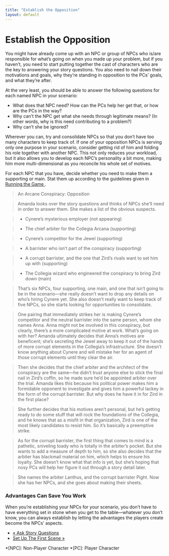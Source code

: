 ```yaml
---
title: "Establish the Opposition"
layout: default
---
```


#  Establish the Opposition

You might have already come up with an NPC or group of NPCs who is/are
responsible for what’s going on when you made up your problem, but if you
haven’t, you need to start putting together the cast of characters who are the
key to answering your story questions. You also need to nail down their
motivations and goals, why they’re standing in opposition to the PCs’ goals,
and what they’re after.

At the very least, you should be able to answer the following questions for
each named NPC in your scenario:

  * What does that NPC need? How can the PCs help her get that, or how are the PCs in the way?
  * Why can’t the NPC get what she needs through legitimate means? (In other words, why is this need contributing to a problem?)
  * Why can’t she be ignored?

Wherever you can, try and consolidate NPCs so that you don’t have too many
characters to keep track of. If one of your opposition NPCs is serving only
one purpose in your scenario, consider getting rid of him and folding his role
together with another NPC. This not only reduces your workload, but it also
allows you to develop each NPC’s personality a bit more, making him more
multi-dimensional as you reconcile his whole set of motives.

For each NPC that you have, decide whether you need to make them a supporting
or main. Stat them up according to the guidelines given in [Running the Game
](../../fate-core/running-game).

> An Arcane Conspiracy: Opposition

>

> Amanda looks over the story questions and thinks of NPCs she’ll need in
order to answer them. She makes a list of the obvious suspects.

>

>   * Cynere’s mysterious employer (not appearing)

>   * The chief arbiter for the Collegia Arcana (supporting)

>   * Cynere’s competitor for the Jewel (supporting)

>   * A barrister who isn’t part of the conspiracy (supporting)

>   * A corrupt barrister, and the one that Zird’s rivals want to set him up
with (supporting)

>   * The Collegia wizard who engineered the conspiracy to bring Zird down
(main)

>

>

> That’s six NPCs, four supporting, one main, and one that isn’t going to be
in the scenario—she really doesn’t want to drop any details on who’s hiring
Cynere yet. She also doesn’t really want to keep track of five NPCs, so she
starts looking for opportunities to consolidate.

>

> One pairing that immediately strikes her is making Cynere’s competitor and
the neutral barrister into the same person, whom she names Anna. Anna might
not be involved in this conspiracy, but clearly, there’s a more complicated
motive at work. What’s going on with her? Amanda ultimately decides that
Anna’s motives are beneficent; she’s secreting the Jewel away to keep it out
of the hands of more corrupt elements in the Collegia’s infrastructure. She
doesn’t know anything about Cynere and will mistake her for an agent of those
corrupt elements until they clear the air.

>

> Then she decides that the chief arbiter and the architect of the conspiracy
are the same—he didn’t trust anyone else to stick the final nail in Zird’s
coffin, so he made sure he’d be appointed arbiter over the trial. Amanda likes
this because his political power makes him a formidable opponent to
investigate and gives him a powerful lackey in the form of the corrupt
barrister. But why does he have it in for Zird in the first place?

>

> She further decides that his motives aren’t personal, but he’s getting ready
to do some stuff that will rock the foundations of the Collegia, and he knows
that as a misfit in that organization, Zird is one of the most likely
candidates to resist him. So it’s basically a preemptive strike.

>

> As for the corrupt barrister, the first thing that comes to mind is a
pathetic, sniveling toady who is totally in the arbiter’s pocket. But she
wants to add a measure of depth to him, so she also decides that the arbiter
has blackmail material on him, which helps to ensure his loyalty. She doesn’t
know what that info is yet, but she’s hoping that nosy PCs will help her
figure it out through a story detail later.

>

> She names the arbiter Lanthus, and the corrupt barrister Pight. Now she has
her NPCs, and she goes about making their sheets.

### Advantages Can Save You Work

When you’re establishing your NPCs for your scenario, you don’t have to have
everything set in stone when you get to the table—whatever you don’t know, you
can always establish by letting the advantages the players create become the
NPCs’ aspects.

  * [« Ask Story Questions](/fate-srd/fate-core/ask-story-questions)
  * [Set Up The First Scene »](/fate-srd/fate-core/set-first-scene)

  *[NPC]: Non-Player Character
  *[PC]: Player Character


